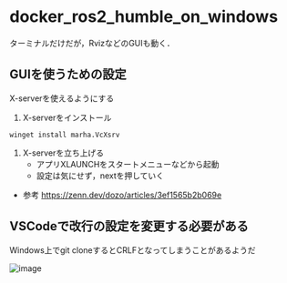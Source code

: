 # docker_ros2_humble_on_windows
ターミナルだけだが，RvizなどのGUIも動く．

## GUIを使うための設定
X-serverを使えるようにする

1. X-serverをインストール
```
winget install marha.VcXsrv
```
1. X-serverを立ち上げる
    - アプリXLAUNCHをスタートメニューなどから起動
    - 設定は気にせず，nextを押していく

- 参考
https://zenn.dev/dozo/articles/3ef1565b2b069e

## VSCodeで改行の設定を変更する必要がある
Windows上でgit cloneするとCRLFとなってしまうことがあるようだ

![image](https://user-images.githubusercontent.com/83892604/233789822-5dcc164c-874d-42cf-b69c-c60e3cd5972d.png)
